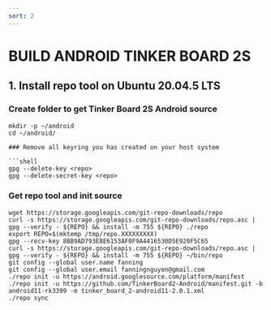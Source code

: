 ```yaml
---
sort: 2
---
```


# BUILD ANDROID TINKER BOARD 2S

## 1. Install repo tool on Ubuntu 20.04.5 LTS

### Create folder to get Tinker Board 2S Android source
```shell
mkdir -p ~/android
cd ~/android/

### Remove all keyring you has created on your host system

```shell
gpg --delete-key <repo>
gpg --delete-secret-key <repo>
```

### Get repo tool and init source
```shell
wget https://storage.googleapis.com/git-repo-downloads/repo
curl -s https://storage.googleapis.com/git-repo-downloads/repo.asc | gpg --verify - ${REPO} && install -m 755 ${REPO} ./repo
export REPO=$(mktemp /tmp/repo.XXXXXXXXX)
gpg --recv-key 8BB9AD793E8E6153AF0F9A4416530D5E920F5C65
curl -s https://storage.googleapis.com/git-repo-downloads/repo.asc | gpg --verify - ${REPO} && install -m 755 ${REPO} ~/bin/repo
git config --global user.name fanning
git config --global user.email fanningnguyen@gmail.com
./repo init -u https://android.googlesource.com/platform/manifest
./repo init -u https://github.com/TinkerBoard2-Android/manifest.git -b android11-rk3399 -m tinker_board_2-android11-2.0.1.xml
./repo sync
```








